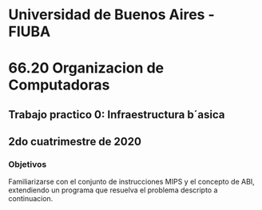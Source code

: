 # Universidad de Buenos Aires - FIUBA
# 66.20 Organizacion de Computadoras
## Trabajo practico 0:  Infraestructura b´asica
## 2do cuatrimestre de 2020

### Objetivos
Familiarizarse con el conjunto de instrucciones MIPS y el concepto de ABI, extendiendo un
programa que resuelva el problema descripto a continuacion.